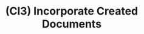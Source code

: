 ---
layout: page
title: (Cl3) Incorporate Created Documents
nav_order: 3
parent: Closure Activities
grand_parent: Software Development and Maintenance
permalink: /phases/operations/software_development_and_maintenance/closure/cl3/
---